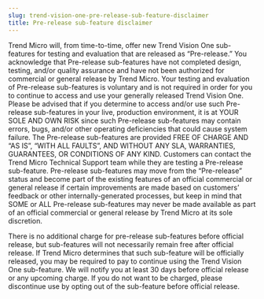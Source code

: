 ```yaml
---
slug: trend-vision-one-pre-release-sub-feature-disclaimer
title: Pre-release sub-feature disclaimer
---
```


Trend Micro will, from time-to-time, offer new Trend Vision One sub-features for testing and evaluation that are released as “Pre-release.” You acknowledge that Pre-release sub-features have not completed design, testing, and/or quality assurance and have not been authorized for commercial or general release by Trend Micro. Your testing and evaluation of Pre-release sub-features is voluntary and is not required in order for you to continue to access and use your generally released Trend Vision One. Please be advised that if you determine to access and/or use such Pre-release sub-features in your live, production environment, it is at YOUR SOLE AND OWN RISK since such Pre-release sub-features may contain errors, bugs, and/or other operating deficiencies that could cause system failure. The Pre-release sub-features are provided FREE OF CHARGE AND “AS IS”, “WITH ALL FAULTS”, AND WITHOUT ANY SLA, WARRANTIES, GUARANTEES, OR CONDITIONS OF ANY KIND. Customers can contact the Trend Micro Technical Support team while they are testing a Pre-release sub-feature. Pre-release sub-features may move from the “Pre-release” status and become part of the existing features of an official commercial or general release if certain improvements are made based on customers’ feedback or other internally-generated processes, but keep in mind that SOME or ALL Pre-release sub-features may never be made available as part of an official commercial or general release by Trend Micro at its sole discretion.

There is no additional charge for pre-release sub-features before official release, but sub-features will not necessarily remain free after official release. If Trend Micro determines that such sub-feature will be officially released, you may be required to pay to continue using the Trend Vision One sub-feature. We will notify you at least 30 days before official release or any upcoming charge. If you do not want to be charged, please discontinue use by opting out of the sub-feature before official release.
